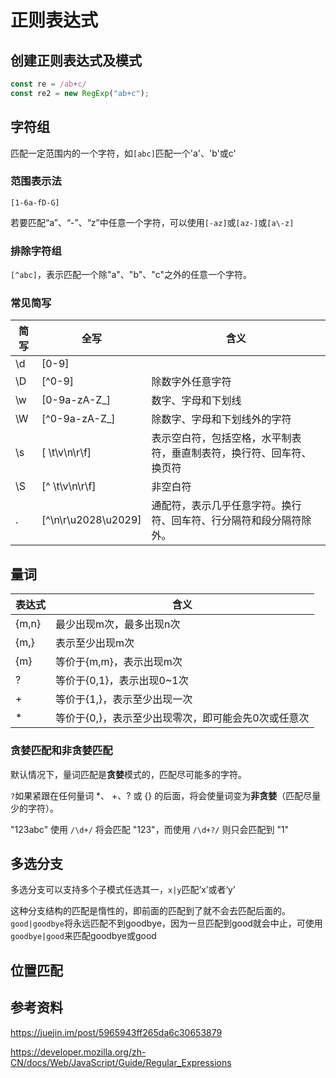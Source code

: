 # 正则表达式

## 创建正则表达式及模式

```javascript
const re = /ab+c/
const re2 = new RegExp("ab+c");
```

## 字符组

匹配一定范围内的一个字符，如`[abc]`匹配一个'a'、'b'或c'

### 范围表示法

`[1-6a-fD-G]`

若要匹配“a”、“-”、“z”中任意一个字符，可以使用`[-az]`或`[az-]`或`[a\-z]`

### 排除字符组

`[^abc]`，表示匹配一个除"a"、"b"、"c"之外的任意一个字符。

### 常见简写

| 简写 | 全写                | 含义                                                         |
| ---- | ------------------- | ------------------------------------------------------------ |
| \d   | [0-9]               |                                                              |
| \D   | [^0-9]              | 除数字外任意字符                                             |
| \w   | [0-9a-zA-Z_]        | 数字、字母和下划线                                           |
| \W   | [^0-9a-zA-Z_]       | 除数字、字母和下划线外的字符                                 |
| \s   | [ \t\v\n\r\f]       | 表示空白符，包括空格，水平制表符，垂直制表符，换行符、回车符、换页符 |
| \S   | [^ \t\v\n\r\f]      | 非空白符                                                     |
| .    | [^\n\r\u2028\u2029] | 通配符，表示几乎任意字符。换行符、回车符、行分隔符和段分隔符除外。 |

## 量词

| 表达式 | 含义                                                |
| ------ | --------------------------------------------------- |
| {m,n}  | 最少出现m次，最多出现n次                            |
| {m,}   | 表示至少出现m次                                     |
| {m}    | 等价于{m,m}，表示出现m次                            |
| ?      | 等价于{0,1}，表示出现0~1次                          |
| +      | 等价于{1,}，表示至少出现一次                        |
| *      | 等价于{0,}，表示至少出现零次，即可能会先0次或任意次 |

### 贪婪匹配和非贪婪匹配

默认情况下，量词匹配是**贪婪**模式的，匹配尽可能多的字符。

 `?`如果紧跟在任何量词 *、 +、? 或 {} 的后面，将会使量词变为**非贪婪**（匹配尽量少的字符）。

"123abc" 使用 `/\d+/` 将会匹配 "123"，而使用 `/\d+?/` 则只会匹配到 "1"

## 多选分支

多选分支可以支持多个子模式任选其一，`x|y`匹配‘x’或者‘y’

这种分支结构的匹配是惰性的，即前面的匹配到了就不会去匹配后面的。`good|goodbye`将永远匹配不到goodbye，因为一旦匹配到good就会中止，可使用`goodbye|good`来匹配goodbye或good

## 位置匹配



## 参考资料

https://juejin.im/post/5965943ff265da6c30653879

https://developer.mozilla.org/zh-CN/docs/Web/JavaScript/Guide/Regular_Expressions